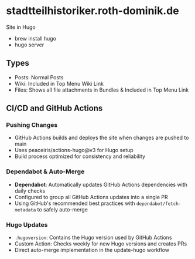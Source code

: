 # stadtteilhistoriker.roth-dominik.de
Site in Hugo

- brew install hugo
- hugo server

## Types

- Posts: Normal Posts
- Wiki: Included in Top Menu Wiki Link
- Files: Shows all file attachments in Bundles & Included in Top Menu Link


## CI/CD and GitHub Actions

### Pushing Changes
- GitHub Actions builds and deploys the site when changes are pushed to main
- Uses peaceiris/actions-hugo@v3 for Hugo setup
- Build process optimized for consistency and reliability

### Dependabot & Auto-Merge
- **Dependabot**: Automatically updates GitHub Actions dependencies with daily checks
- Configured to group all GitHub Actions updates into a single PR
-  Using GitHub's recommended best practices with `dependabot/fetch-metadata` to safely auto-merge

### Hugo Updates
- `.hugoversion`: Contains the Hugo version used by GitHub Actions
- Custom Action: Checks weekly for new Hugo versions and creates PRs
- Direct auto-merge implementation in the update-hugo workflow